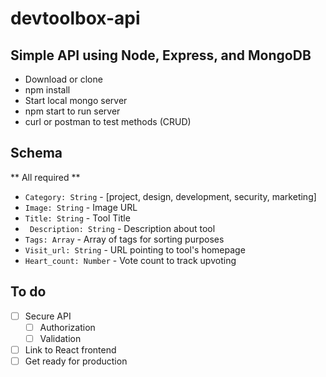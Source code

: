 # devtoolbox-api

## Simple API using Node, Express, and MongoDB
  - Download or clone
  - npm install
  - Start local mongo server
  - npm start  to run server
  - curl or postman to test methods (CRUD)

## Schema
** All required ** 
 - ``` Category: String ``` - [project, design, development, security, marketing]
 - ``` Image: String ``` - Image URL
 - ``` Title: String ``` - Tool Title 
 - ``` Description: String``` - Description about tool 
 - ``` Tags: Array ``` - Array of tags for sorting purposes 
 - ``` Visit_url: String ``` - URL pointing to tool's homepage
 - ``` Heart_count: Number ``` - Vote count to track upvoting

## To do
- [ ] Secure API
  * [ ] Authorization 
  * [ ] Validation
- [ ] Link to React frontend
- [ ] Get ready for production
